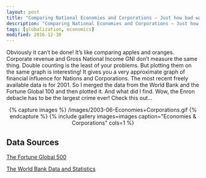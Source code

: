```yaml
---
layout: post
title: "Comparing National Economies and Corporations – Just how bad was Enron?"
description: "Comparing National Economies and Corporations – Just how bad was Enron?"
tags: [globalization, economics]
modified: 2016-12-30
---
```

Obviously it can’t be done! It’s like comparing apples and oranges. Corporate revenue and Gross National Income GNI don’t measure the same thing. Double counting is the least of your problems. But plotting them on the same graph is interesting! It gives you a very approximate graph of financial influence for Nations and Corporations. The most recent freely available data is for 2001. So I merged the data from the World Bank and the Fortune Global 100 and then plotted it. And what did I find. Wow, the Enron debacle has to be the largest crime ever! Check this out…


<div align="center">
{% capture images %}
    /images/2003-06-Economies+Corporations.gif
{% endcapture %}
{% include gallery images=images caption="Economies & Corporations" cols=1 %}
</div>


## Data Sources

[The Fortune Global 500](http://beta.fortune.com/fortune500)

[The World Bank Data and Statistics](http://data.worldbank.org/indicator)